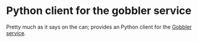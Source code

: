 <!-- These are examples of badges you might want to add to your README:
     please update the URLs accordingly

[![Built Status](https://api.cirrus-ci.com/github/<USER>/pygobbler.svg?branch=main)](https://cirrus-ci.com/github/<USER>/pygobbler)
[![ReadTheDocs](https://readthedocs.org/projects/pygobbler/badge/?version=latest)](https://pygobbler.readthedocs.io/en/stable/)
[![Coveralls](https://img.shields.io/coveralls/github/<USER>/pygobbler/main.svg)](https://coveralls.io/r/<USER>/pygobbler)
[![PyPI-Server](https://img.shields.io/pypi/v/pygobbler.svg)](https://pypi.org/project/pygobbler/)
[![Conda-Forge](https://img.shields.io/conda/vn/conda-forge/pygobbler.svg)](https://anaconda.org/conda-forge/pygobbler)
[![Monthly Downloads](https://pepy.tech/badge/pygobbler/month)](https://pepy.tech/project/pygobbler)
[![Twitter](https://img.shields.io/twitter/url/http/shields.io.svg?style=social&label=Twitter)](https://twitter.com/pygobbler)
-->

# Python client for the gobbler service

Pretty much as it says on the can; provides an Python client for the [Gobbler service](https://github.com/ArtifactDB/gobbler).
